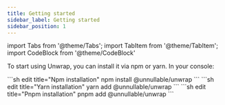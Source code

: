```yaml
---
title: Getting started
sidebar_label: Getting started
sidebar_position: 1
---
```

import Tabs from '@theme/Tabs';
import TabItem from '@theme/TabItem';
import CodeBlock from '@theme/CodeBlock'

To start using Unwrap, you can install it via npm or yarn. In your console:

<Tabs>
  <TabItem value="npm" label="npm" default>
    ```sh edit title="Npm installation"
    npm install @unnullable/unwrap
    ```
  </TabItem>
  <TabItem value="yarn" label="yarn">
    ```sh edit title="Yarn installation"
    yarn add @unnullable/unwrap
    ```
  </TabItem>
  <TabItem value="pnpm" label="pnpm">
    ```sh edit title="Pnpm installation"
    pnpm add @unnullable/unwrap
    ```  
</TabItem>
</Tabs>